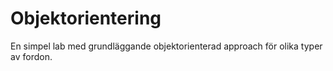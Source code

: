 # Objektorientering
En simpel lab med grundläggande objektorienterad approach för olika typer av fordon.